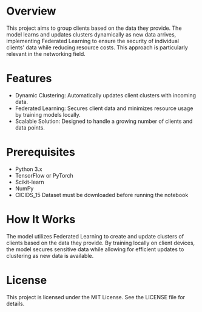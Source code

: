 # Overview
This project aims to group clients based on the data they provide. The model learns and updates clusters dynamically as new data arrives, implementing Federated Learning to ensure the security of individual clients' data while reducing resource costs. This approach is particularly relevant in the networking field.

# Features
- Dynamic Clustering: Automatically updates client clusters with incoming data.
- Federated Learning: Secures client data and minimizes resource usage by training models locally.
- Scalable Solution: Designed to handle a growing number of clients and data points.
  
# Prerequisites
- Python 3.x
- TensorFlow or PyTorch
- Scikit-learn
- NumPy
- CICIDS_15 Dataset must be downloaded before running the notebook

# How It Works
The model utilizes Federated Learning to create and update clusters of clients based on the data they provide. By training locally on client devices, the model secures sensitive data while allowing for efficient updates to clustering as new data is available.

# License
This project is licensed under the MIT License. See the LICENSE file for details.
